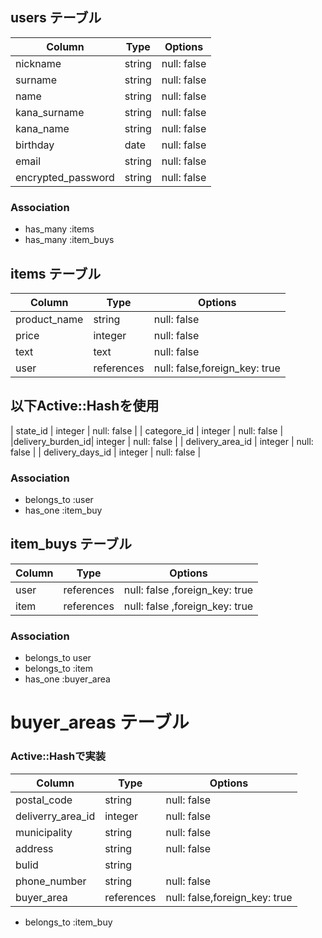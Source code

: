 
## users テーブル

| Column           | Type   | Options     |
| ---------------- | ------ | ----------- |
| nickname         | string | null: false |
| surname          | string | null: false |
| name             | string | null: false |
| kana_surname     | string | null: false |
| kana_name        | string | null: false |
| birthday         | date   | null: false |
| email            | string | null: false |
|encrypted_password| string | null: false |
### Association

- has_many :items
- has_many :item_buys

## items テーブル

| Column           | Type      | Options     |
| ---------------- | --------- | ----------- |
| product_name        | string    | null: false |
| price  　　　     | integer   | null: false |
| text　　　        | text      | null: false |
| user             |references | null: false,foreign_key: true |
 ## 以下Active::Hashを使用
| state_id         | integer   | null: false |
| categore_id      | integer   | null: false |
|delivery_burden_id| integer   | null: false |
| delivery_area_id | integer   | null: false |
| delivery_days_id | integer   | null: false |
### Association

- belongs_to :user
- has_one    :item_buy

## item_buys テーブル
 
| Column   | Type        |  Options    |
| -------- | ----------- | ------------|
| user     | references  | null: false ,foreign_key: true |
| item     | references  | null: false ,foreign_key: true |

### Association
- belongs_to user
- belongs_to :item
- has_one    :buyer_area

# buyer_areas テーブル
 ### Active::Hashで実装
| Column          |Type      |  Options     |
| --------------- | -------- | ------------ |
| postal_code     | string   |  null: false |
|deliverry_area_id| integer  |  null: false |
| municipality    | string   |  null: false |
| address         | string   |  null: false |
| bulid           | string   |              |
| phone_number    | string   |  null: false |
| buyer_area      |references|  null: false,foreign_key: true |

- belongs_to :item_buy

